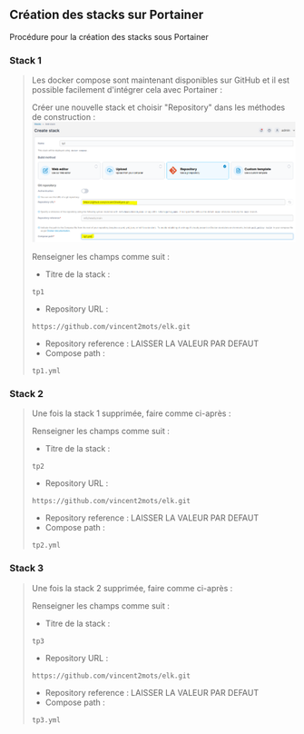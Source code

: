 ## Création des stacks sur Portainer

Procédure pour la création des stacks sous Portainer

### Stack 1
> Les docker compose sont maintenant disponibles sur GitHub et il est possible facilement d'intégrer cela avec Portainer :
> 
> Créer une nouvelle stack et choisir "Repository" dans les méthodes de construction :
![](https://raw.githubusercontent.com/vincent2mots/elk/main/Portainer/images/tp1.PNG)
> 
> Renseigner les champs comme suit :
> - Titre de la stack :
> ``` 
> tp1
> ``` 
> - Repository URL : 
> ``` 
> https://github.com/vincent2mots/elk.git
> ```
> - Repository reference : LAISSER LA VALEUR PAR DEFAUT
> - Compose path : 
> ``` 
> tp1.yml
> ``` 

### Stack 2
> Une fois la stack 1 supprimée, faire comme ci-après :
> 
> Renseigner les champs comme suit :
> - Titre de la stack :
> ``` 
> tp2
> ``` 
> - Repository URL : 
> ``` 
> https://github.com/vincent2mots/elk.git
> ```
> - Repository reference : LAISSER LA VALEUR PAR DEFAUT
> - Compose path : 
> ``` 
> tp2.yml
> ``` 

### Stack 3
> Une fois la stack 2 supprimée, faire comme ci-après :
> 
> Renseigner les champs comme suit :
> - Titre de la stack :
> ``` 
> tp3
> ``` 
> - Repository URL : 
> ``` 
> https://github.com/vincent2mots/elk.git
> ```
> - Repository reference : LAISSER LA VALEUR PAR DEFAUT
> - Compose path : 
> ``` 
> tp3.yml
> ``` 